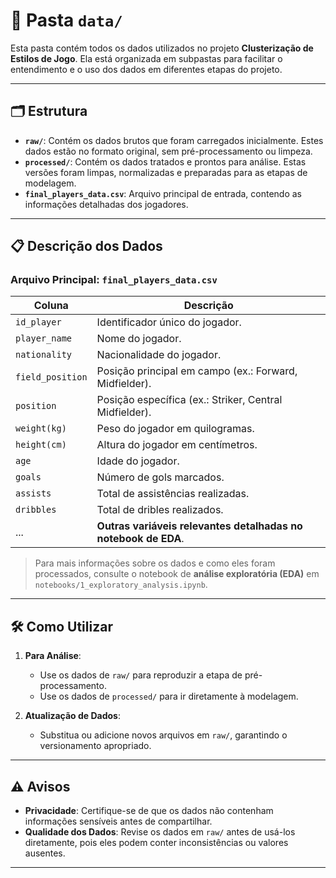 # 📂 Pasta `data/`

Esta pasta contém todos os dados utilizados no projeto **Clusterização de Estilos de Jogo**. Ela está organizada em subpastas para facilitar o entendimento e o uso dos dados em diferentes etapas do projeto.

---

## 🗂️ Estrutura

- **`raw/`**: Contém os dados brutos que foram carregados inicialmente. Estes dados estão no formato original, sem pré-processamento ou limpeza.
- **`processed/`**: Contém os dados tratados e prontos para análise. Estas versões foram limpas, normalizadas e preparadas para as etapas de modelagem.
- **`final_players_data.csv`**: Arquivo principal de entrada, contendo as informações detalhadas dos jogadores.

---

## 📋 Descrição dos Dados

### Arquivo Principal: `final_players_data.csv`

| **Coluna**               | **Descrição**                                                              |
|--------------------------|---------------------------------------------------------------------------|
| `id_player`              | Identificador único do jogador.                                           |
| `player_name`            | Nome do jogador.                                                          |
| `nationality`            | Nacionalidade do jogador.                                                 |
| `field_position`         | Posição principal em campo (ex.: Forward, Midfielder).                     |
| `position`               | Posição específica (ex.: Striker, Central Midfielder).                    |
| `weight(kg)`             | Peso do jogador em quilogramas.                                           |
| `height(cm)`             | Altura do jogador em centímetros.                                         |
| `age`                    | Idade do jogador.                                                        |
| `goals`                  | Número de gols marcados.                                                 |
| `assists`                | Total de assistências realizadas.                                         |
| `dribbles`               | Total de dribles realizados.                                              |
| ...                      | **Outras variáveis relevantes detalhadas no notebook de EDA**.           |

> Para mais informações sobre os dados e como eles foram processados, consulte o notebook de **análise exploratória (EDA)** em `notebooks/1_exploratory_analysis.ipynb`.

---

## 🛠️ Como Utilizar

1. **Para Análise**:
   - Use os dados de `raw/` para reproduzir a etapa de pré-processamento.
   - Use os dados de `processed/` para ir diretamente à modelagem.

2. **Atualização de Dados**:
   - Substitua ou adicione novos arquivos em `raw/`, garantindo o versionamento apropriado.

---

## ⚠️ Avisos

- **Privacidade**: Certifique-se de que os dados não contenham informações sensíveis antes de compartilhar.
- **Qualidade dos Dados**: Revise os dados em `raw/` antes de usá-los diretamente, pois eles podem conter inconsistências ou valores ausentes.

---
